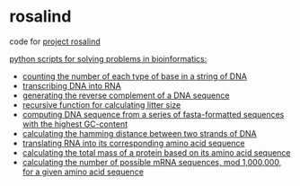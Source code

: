 # rosalind
code for <a href="http://rosalind.info">project rosalind</a>

<u>python scripts for solving problems in bioinformatics:</u>
<ul>
  <li><a href="https://github.com/perikarya/rosalind/blob/master/rosalind-1.py">counting the number of each type of base in a string of DNA</a></li>
  <li><a href="https://github.com/perikarya/rosalind/blob/master/rosalind-2.py">transcribing DNA into RNA</a></li>
  <li><a href="https://github.com/perikarya/rosalind/blob/master/rosalind-3.py">generating the reverse complement of a DNA sequence</a></li>
  <li><a href="https://github.com/perikarya/rosalind/blob/master/rosalind-4.py">recursive function for calculating litter size</a></li>
  <li><a href="https://github.com/perikarya/rosalind/blob/master/rosalind-5.py">computing DNA sequence from a series of fasta-formatted sequences with the highest GC-content</a></li>
  <li><a href="https://github.com/perikarya/rosalind/blob/master/rosalind-6.py">calculating the hamming distance between two strands of DNA</a></li>
  <li><a href="https://github.com/perikarya/rosalind/blob/master/rosalind-8.py">translating RNA into its corresponding amino acid sequence</a></li>
  <li><a href="https://github.com/perikarya/rosalind/blob/master/rosalind-13.py">calculating the total mass of a protein based on its amino acid sequence</a></li>
  <li><a href="https://github.com/perikarya/rosalind/blob/master/rosalind-15.py">calculating the number of possible mRNA sequences, mod 1,000,000, for a given amino acid sequence</a></li>
</ul>
